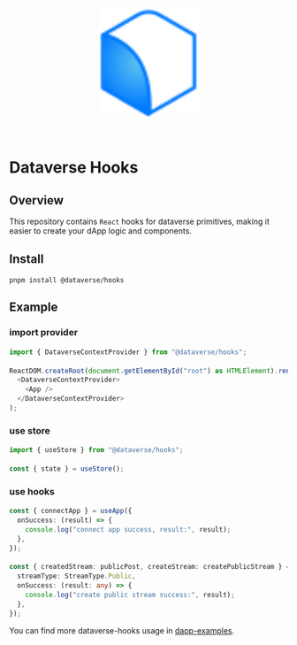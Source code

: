 <br/>
<p align="center">
<a href=" " target="_blank">
<img src="./logo.svg" width="180" alt="Dataverse logo">
</a >
</p >
<br/>

# Dataverse Hooks

## Overview

This repository contains `React` hooks for dataverse primitives, making it
easier to create your dApp logic and components.

## Install

```
pnpm install @dataverse/hooks
```

## Example
### import provider
```typescript
import { DataverseContextProvider } from "@dataverse/hooks";

ReactDOM.createRoot(document.getElementById("root") as HTMLElement).render(
  <DataverseContextProvider>
    <App />
  </DataverseContextProvider>
);
```

### use store
```typescript
import { useStore } from "@dataverse/hooks";

const { state } = useStore();
```

### use hooks
```typescript
const { connectApp } = useApp({
  onSuccess: (result) => {
    console.log("connect app success, result:", result);
  },
});

const { createdStream: publicPost, createStream: createPublicStream } = useCreateStream({
  streamType: StreamType.Public,
  onSuccess: (result: any) => {
    console.log("create public stream success:", result);
  },
});
```

You can find more dataverse-hooks usage in
[dapp-examples](https://github.com/dataverse-os/dapp-examples).
